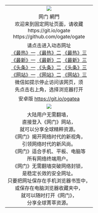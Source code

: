 ﻿<table>
  <tr>
    <td align=center><img src="https://cloud.githubusercontent.com/assets/11880933/13434984/f430fae2-e012-11e5-814f-c2df1e82b247.jpg" /></td>
  </tr>
  <tr>
    <td align=center>网门 網門<br/>
      欢迎来到固定网址页面，请收藏<br/>
      https://git.io/ogate<br/>
      https://github.com/ogate/ogate<br/>
    </td>
  </tr>
  <tr>
    <td align=center>请点击进入动态网址<br/>
      <a href="https://s3.ap-northeast-2.amazonaws.com/ogates/oGate.htm?ogLike&from=oGate">《最热》一</a>
      <a href="https://s3.ap-south-1.amazonaws.com/ogatem/oGate.htm?ogLike&from=oGate">《最热》二</a>
      <a href="https://s3-ap-southeast-2.amazonaws.com/ogatey/oGate.htm?ogLike&from=oGate">《最热》三</a><br/>
      <a href="https://s3.ap-northeast-2.amazonaws.com/ogates/oGate.htm?ogLate&from=oGate">《最新》一</a>
      <a href="https://s3.ap-south-1.amazonaws.com/ogatem/oGate.htm?ogLate&from=oGate">《最新》二</a>
      <a href="https://s3-ap-southeast-2.amazonaws.com/ogatey/oGate.htm?ogLate&from=oGate">《最新》三</a><br/>
      <a href="https://s3.ap-northeast-2.amazonaws.com/ogates/oGate.htm?ogNews&from=oGate">《头条》一</a>
      <a href="https://s3.ap-south-1.amazonaws.com/ogatem/oGate.htm?ogNews&from=oGate">《头条》二</a>
      <a href="https://s3-ap-southeast-2.amazonaws.com/ogatey/oGate.htm?ogNews&from=oGate">《头条》三</a><br/>
      <a href="https://s3.ap-northeast-2.amazonaws.com/ogates/oGate.htm?ogSite&from=oGate">《网站》一</a>
      <a href="https://s3.ap-south-1.amazonaws.com/ogatem/oGate.htm?ogSite&from=oGate">《网站》二</a>
      <a href="https://s3-ap-southeast-2.amazonaws.com/ogatey/oGate.htm?ogSite&from=oGate">《网站》三</a><br/>
      微信如提示停止访问该网页，须<br/>
      先点击右上角，选择浏览器打开<br/>
    </td>
  </tr>
  <tr>
    <td align=center>
      安卓版 <a href="https://raw.githubusercontent.com/ogate/up/master/ogate.apk">https://git.io/ogatea</a><br/>
    </td>
  </tr>
  <tr>
    <td align=center><img src="https://cloud.githubusercontent.com/assets/11880933/15631437/70d0a74e-259d-11e6-946f-6237b4b657bd.jpg"/></td>
  </tr>
  <tr>
    <td align=center>
大陆用户无需翻墙，<br/>
直接登入《网门》网站，<br/>就可以分享全球精粹资源。<br/>
《网门》揭开网络时代的新视角，<br/>引领网络时代的新风尚。<br/>
《网门》适合手机、平板、电脑等<br/>所有网络终端用户。<br/>
《网门》无需翻墙突破网络封锁，<br/>是稳定长效的安全网址。<br/>
只要把网址保存在手机浏览器书签中，<br/>或保存在电脑浏览器收藏夹中，<br/>
就可以随时打开《网门》，<br/>
分享全球菁萃资源。<br/></td>
  </tr>
</table>    